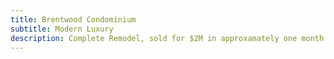 ```yaml
---
title: Brentwood Condominium
subtitle: Modern Luxury 
description: Complete Remodel, sold for $2M in approxamately one month
---
```

